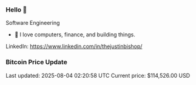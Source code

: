 ### Hello 🤙  

Software Engineering

- 🔭 I love computers, finance, and building things.
  
LinkedIn: https://www.linkedin.com/in/thejustinbishop/  
































































































































































































































































































































































































































































































































































































































































































































































































































































































































### Bitcoin Price Update
Last updated: 2025-08-04 02:20:58 UTC
Current price: $114,526.00 USD
